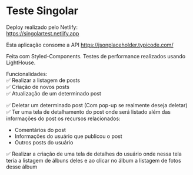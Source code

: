 # Teste Singolar

Deploy realizado pelo Netlify:  
https://singolartest.netlify.app

Esta aplicação consome a API https://jsonplaceholder.typicode.com/

Feita com Styled-Components.
Testes de performance realizados usando LightHouse. 

Funcionalidades:  
✅ Realizar a listagem de posts  
✅ Criação de novos posts  
✅ Atualização de um determinado post  

✅ Deletar um determinado post (Com pop-up se realmente deseja deletar)  
✅ Ter uma tela de detalhamento do post onde será listado além das informações do post os recursos relacionados:  
- Comentários do post  
- Informações do usuário que publicou o post  
- Outros posts do usuário  

✅ Realizar a criação de uma tela de detalhes do usuário onde nessa tela teria a listagem de álbuns deles e ao clicar no álbum a listagem de fotos desse álbum
